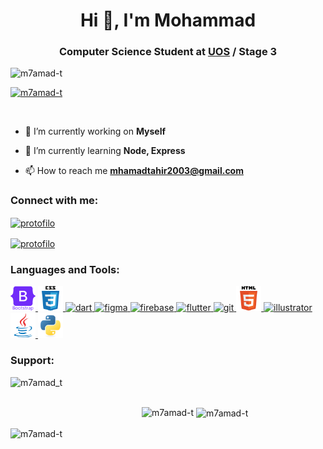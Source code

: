 <h1 align="center">Hi 👋, I'm Mohammad</h1>
<h3 align="center">Computer Science Student at <a href="https://univsul.edu.iq/en/">UOS</a> / Stage 3</h3>



<p align="left"> <img src="https://komarev.com/ghpvc/?username=m7amad-t&label=Profile%20views&color=0e75b6&style=flat" alt="m7amad-t" /> </p>

<p align="left"> <a href="https://github.com/ryo-ma/github-profile-trophy"><img src="https://github-profile-trophy.vercel.app/?username=m7amad-t" alt="m7amad-t" /></a> </p>

<p align="left"> <a href="https://twitter.com/" target="blank"><img src="https://img.shields.io/twitter/follow/?logo=twitter&style=for-the-badge" alt="" /></a> </p>

- 🔭 I’m currently working on **Myself**

- 🌱 I’m currently learning **Node, Express**


- 📫 How to reach me **mhamadtahir2003@gmail.com**

<h3 align="left">Connect with me:</h3>
<p align="left">
<a href="https://instagram.com/m7amad_tahir" target="blank"><img align="center" src="https://cdn-icons-png.flaticon.com/512/1384/1384063.png" alt="protofilo" height="30" width="40" /></a>
</p>

<a href="https://mohammad-tahir.web.app/#/" target="blank"><img align="center" src="https://cdn-icons-png.flaticon.com/512/10582/10582218.png" alt="protofilo" height="30" width="40" /></a>
</p>



<h3 align="left">Languages and Tools:</h3>
<p align="left"> <a href="https://getbootstrap.com" target="_blank" rel="noreferrer"> <img src="https://raw.githubusercontent.com/devicons/devicon/master/icons/bootstrap/bootstrap-plain-wordmark.svg" alt="bootstrap" width="40" height="40"/> </a> <a href="https://www.w3schools.com/css/" target="_blank" rel="noreferrer"> <img src="https://raw.githubusercontent.com/devicons/devicon/master/icons/css3/css3-original-wordmark.svg" alt="css3" width="40" height="40"/> </a> <a href="https://dart.dev" target="_blank" rel="noreferrer"> <img src="https://www.vectorlogo.zone/logos/dartlang/dartlang-icon.svg" alt="dart" width="40" height="40"/> </a> <a href="https://www.figma.com/" target="_blank" rel="noreferrer"> <img src="https://www.vectorlogo.zone/logos/figma/figma-icon.svg" alt="figma" width="40" height="40"/> </a> <a href="https://firebase.google.com/" target="_blank" rel="noreferrer"> <img src="https://www.vectorlogo.zone/logos/firebase/firebase-icon.svg" alt="firebase" width="40" height="40"/> </a> <a href="https://flutter.dev" target="_blank" rel="noreferrer"> <img src="https://www.vectorlogo.zone/logos/flutterio/flutterio-icon.svg" alt="flutter" width="40" height="40"/> </a> <a href="https://git-scm.com/" target="_blank" rel="noreferrer"> <img src="https://www.vectorlogo.zone/logos/git-scm/git-scm-icon.svg" alt="git" width="40" height="40"/> </a> <a href="https://www.w3.org/html/" target="_blank" rel="noreferrer"> <img src="https://raw.githubusercontent.com/devicons/devicon/master/icons/html5/html5-original-wordmark.svg" alt="html5" width="40" height="40"/> </a> <a href="https://www.adobe.com/in/products/illustrator.html" target="_blank" rel="noreferrer"> <img src="https://www.vectorlogo.zone/logos/adobe_illustrator/adobe_illustrator-icon.svg" alt="illustrator" width="40" height="40"/> </a> <a href="https://www.java.com" target="_blank" rel="noreferrer"> <img src="https://raw.githubusercontent.com/devicons/devicon/master/icons/java/java-original.svg" alt="java" width="40" height="40"/> </a> <a href="https://www.python.org" target="_blank" rel="noreferrer"> <img src="https://raw.githubusercontent.com/devicons/devicon/master/icons/python/python-original.svg" alt="python" width="40" height="40"/> </a> </p>

<h3 align="left">Support:</h3>
<p><a href="https://www.buymeacoffee.com/m7amad_t"> <img align="left" src="https://cdn.buymeacoffee.com/buttons/v2/default-yellow.png" height="50" width="210" alt="m7amad_t" /></a></p><br><br>

<p><img align="left" src="https://github-readme-stats.vercel.app/api/top-langs?username=m7amad-t&show_icons=true&locale=en&layout=compact" alt="m7amad-t" /></p>

<p>&nbsp;<img align="center" src="https://github-readme-stats.vercel.app/api?username=m7amad-t&show_icons=true&locale=en" alt="m7amad-t" /></p>

<p><img align="center" src="https://github-readme-streak-stats.herokuapp.com/?user=m7amad-t&" alt="m7amad-t" /></p>
